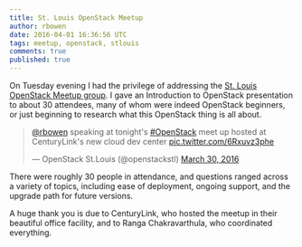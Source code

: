 ```yaml
---
title: St. Louis OpenStack Meetup
author: rbowen
date: 2016-04-01 16:36:56 UTC
tags: meetup, openstack, stlouis
comments: true
published: true
---
```


On Tuesday evening I had the privilege of addressing the [St. Louis OpenStack Meetup group](http://www.meetup.com/OpenStack-STL/events/229344473/). I gave an Introduction to OpenStack presentation to about 30 attendees, many of whom were indeed OpenStack beginners, or just beginning to research what this OpenStack thing is all about.

<blockquote class="twitter-tweet" data-lang="en"><p lang="en" dir="ltr"><a href="https://twitter.com/rbowen">@rbowen</a> speaking at tonight's <a href="https://twitter.com/hashtag/OpenStack?src=hash">#OpenStack</a> meet up hosted at CenturyLink's new cloud dev center <a href="https://t.co/6Rxuvz3phe">pic.twitter.com/6Rxuvz3phe</a></p>— OpenStack St.Louis (@openstackstl) <a href="https://twitter.com/openstackstl/status/714966918587875328">March 30, 2016</a></blockquote>
<script async src="//platform.twitter.com/widgets.js" charset="utf-8"></script>

There were roughly 30 people in attendance, and questions ranged across a variety of topics, including ease of deployment, ongoing support, and the upgrade path for future versions.

A huge thank you is due to CenturyLink, who hosted the meetup in their beautiful office facility, and to  Ranga Chakravarthula, who coordinated everything.